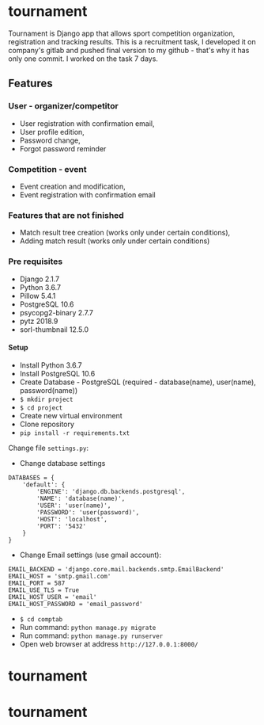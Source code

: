 # tournament

Tournament is Django app that allows sport competition organization, registration and tracking results.
This is a recruitment task, I developed it on company's gitlab and pushed final version to my github - that's why it has only one commit. I worked on the task 7 days.



## Features
### User - organizer/competitor
- User registration with confirmation email,
- User profile edition,
- Password change,
- Forgot password reminder

### Competition - event
- Event creation and modification,
- Event registration with confirmation email

### Features that are not finished

- Match result tree creation (works only under certain conditions),
- Adding match result (works only under certain conditions)

### Pre requisites
- Django 2.1.7
- Python 3.6.7
- Pillow 5.4.1
- PostgreSQL 10.6
- psycopg2-binary 2.7.7
- pytz 2018.9
- sorl-thumbnail 12.5.0

#### Setup

- Install Python 3.6.7
- Install PostgreSQL 10.6
- Create Database - PostgreSQL (required - database(name), user(name), password(name))
- ```$ mkdir project```
- ```$ cd project```
- Create new virtual environment
- Clone repository
- ```pip install -r requirements.txt```

Change file ```settings.py```:
- Change database settings
```
DATABASES = {
    'default': {
        'ENGINE': 'django.db.backends.postgresql',
        'NAME': 'database(name)',
        'USER': 'user(name)',
        'PASSWORD': 'user(password)',
        'HOST': 'localhost',
        'PORT': '5432'
    }
}
```
- Change Email settings (use gmail account):
```
EMAIL_BACKEND = 'django.core.mail.backends.smtp.EmailBackend'
EMAIL_HOST = 'smtp.gmail.com'
EMAIL_PORT = 587
EMAIL_USE_TLS = True
EMAIL_HOST_USER = 'email'
EMAIL_HOST_PASSWORD = 'email_password'
```
- ```$ cd comptab```
- Run command: ```python manage.py migrate```
- Run command: ```python manage.py runserver```
- Open web browser at address ```http://127.0.0.1:8000/```
# tournament
# tournament
